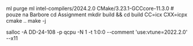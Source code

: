 ml purge
ml intel-compilers/2024.2.0 CMake/3.23.1-GCCcore-11.3.0 # pouze na Barbore
cd Assignment
mkdir build && cd build
CC=icx CXX=icpx cmake ..
make -j

salloc -A DD-24-108 -p qcpu -N 1 -t 1:0:0 --comment 'use:vtune=2022.2.0' --x11